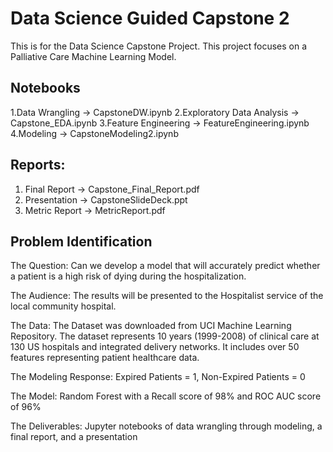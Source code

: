 # Data Science Guided Capstone 2

This is for the Data Science Capstone Project.  This project focuses on a Palliative Care Machine Learning Model. 

## Notebooks

1.Data Wrangling            ->  CapstoneDW.ipynb
2.Exploratory Data Analysis -> Capstone_EDA.ipynb
3.Feature Engineering       -> FeatureEngineering.ipynb
4.Modeling                  -> CapstoneModeling2.ipynb

## Reports:
1. Final Report  -> Capstone_Final_Report.pdf
2. Presentation  -> CapstoneSlideDeck.ppt
3. Metric Report -> MetricReport.pdf

## Problem Identification

The Question: Can we develop a model that will accurately predict whether a patient is a high risk of dying during the hospitalization.

The Audience: The results will be presented to the Hospitalist service of the local community hospital.

The Data: The Dataset was downloaded from UCI Machine Learning Repository. The dataset represents 10 years (1999-2008) of clinical care at 130 US hospitals and integrated delivery networks. It includes over 50 features representing patient healthcare data. 

The Modeling Response: Expired Patients = 1, Non-Expired Patients = 0

The Model: Random Forest with a Recall score of 98% and ROC AUC score of 96%

The Deliverables: Jupyter notebooks of data wrangling through modeling, a final report, and a presentation


